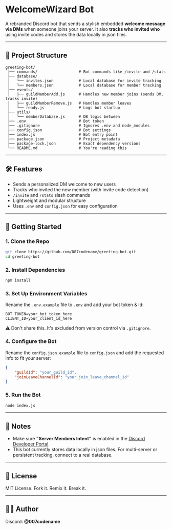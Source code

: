 # WelcomeWizard Bot

A rebranded Discord bot that sends a stylish embedded **welcome message via DMs** when someone joins your server. It also **tracks who invited who** using invite codes and stores the data locally in json files.

---

## 📁 Project Structure
```
greeting-bot/
 ├── commands/                  # Bot commands like /invite and /stats
 ├── database/
 │   └── invites.json           # Local database for invite tracking
 │   └── members.json           # Local database for member tracking
 ├── events/
 │   ├── guildMemberAdd.js      # Handles new member joins (sends DM, tracks invite)
 │   ├── guildMemberRemove.js   # Handles member leaves
 │   └── ready.js               # Logs bot startup
 ├── utils/
 │   └── memberDatabase.js      # DB logic between
 ├── .env                       # Bot token
 ├── .gitignore                 # Ignores .env and node_modules
 ├── config.json                # Bot settings
 ├── index.js                   # Bot entry point
 ├── package.json               # Project metadata
 ├── package-lock.json          # Exact dependency versions
 └── README.md                  # You're reading this
```

---

## 🛠️ Features

- Sends a personalized DM welcome to new users
- Tracks who invited the new member (with invite code detection)
- `/invite` and `/stats` slash commands
- Lightweight and modular structure
- Uses `.env` and `config.json` for easy configuration

---

## 🚀 Getting Started

### 1. Clone the Repo
```bash
git clone https://github.com/007codename/greeting-bot.git
cd greeting-bot
```

### 2. Install Dependencies
```bash
npm install
```

### 3. Set Up Environment Variables
Rename the `.env.example` file to `.env` and add your bot token & id:
```env
BOT_TOKEN=your_bot_token_here
CLIENT_ID=your_client_id_here
```
⚠️ Don't share this. It's excluded from version control via `.gitignore`.

### 4. Configure the Bot
Rename the `config.json.example` file to `config.json` and add the requested info to fit your server:
```json
{
    "guildId": "your_guild_id",
    "joinLeaveChannelId": "your_join_leave_channel_id"
}
```

### 5. Run the Bot
```bash
node index.js
```

---

## 🧠 Notes
- Make sure **"Server Members Intent"** is enabled in the [Discord Developer Portal](https://discord.com/developers/applications).
- This bot currently stores data locally in json files. For multi-server or persistent tracking, connect to a real database.

---

## 📜 License
MIT License. Fork it. Remix it. Break it.

---

## 🧑‍💻 Author
Discord: **@007codename**
